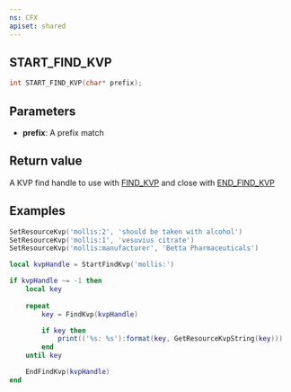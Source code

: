 ```yaml
---
ns: CFX
apiset: shared
---
```

## START_FIND_KVP

```c
int START_FIND_KVP(char* prefix);
```


## Parameters
* **prefix**: A prefix match

## Return value
A KVP find handle to use with [FIND_KVP](#_0xBD7BEBC5) and close with [END_FIND_KVP](#_0xB3210203)

## Examples
```lua
SetResourceKvp('mollis:2', 'should be taken with alcohol')
SetResourceKvp('mollis:1', 'vesuvius citrate')
SetResourceKvp('mollis:manufacturer', 'Betta Pharmaceuticals')

local kvpHandle = StartFindKvp('mollis:')

if kvpHandle ~= -1 then 
	local key
	
	repeat
		key = FindKvp(kvpHandle)

		if key then
			print(('%s: %s'):format(key, GetResourceKvpString(key)))
		end
	until key

	EndFindKvp(kvpHandle)
end
```
